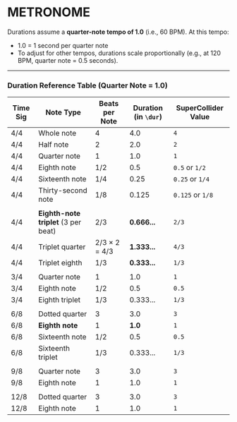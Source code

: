 # METRONOME
Durations assume a **quarter-note tempo of 1.0** (i.e., 60 BPM). At this tempo:

- 1.0 = 1 second per quarter note  
- To adjust for other tempos, durations scale proportionally (e.g., at 120 BPM, quarter note = 0.5 seconds).

---

### Duration Reference Table (Quarter Note = 1.0)

| Time Sig | Note Type           | Beats per Note | Duration (in `\dur`) | SuperCollider Value |
|---------|---------------------|----------------|------------------------|---------------------|
| 4/4     | Whole note          | 4              | 4.0                    | `4`                 |
| 4/4     | Half note           | 2              | 2.0                    | `2`                 |
| 4/4     | Quarter note        | 1              | 1.0                    | `1`                 |
| 4/4     | Eighth note         | 1/2            | 0.5                    | `0.5` or `1/2`      |
| 4/4     | Sixteenth note      | 1/4            | 0.25                   | `0.25` or `1/4`     |
| 4/4     | Thirty-second note  | 1/8            | 0.125                  | `0.125` or `1/8`    |
|         |                     |                |                        |                     |
| 4/4     | **Eighth-note triplet** (3 per beat) | 2/3 | **0.666...**       | `2/3`               |
| 4/4     | Triplet quarter     | 2/3 × 2 = 4/3  | **1.333...**           | `4/3`               |
| 4/4     | Triplet eighth      | 1/3            | **0.333...**           | `1/3`               |
|         |                     |                |                        |                     |
| 3/4     | Quarter note        | 1              | 1.0                    | `1`                 |
| 3/4     | Eighth note         | 1/2            | 0.5                    | `0.5`               |
| 3/4     | Eighth triplet      | 1/3            | 0.333...               | `1/3`               |
|         |                     |                |                        |                     |
| 6/8     | Dotted quarter     | 3              | 3.0                    | `3`                 |
| 6/8     | **Eighth note**     | 1              | **1.0**                | `1`                 |
| 6/8     | Sixteenth note      | 1/2            | 0.5                    | `0.5`               |
| 6/8     | Sixteenth triplet   | 1/3            | 0.333...               | `1/3`               |
|         |                     |                |                        |                     |
| 9/8     | Quarter note        | 3              | 3.0                    | `3`                 |
| 9/8     | Eighth note         | 1              | 1.0                    | `1`                 |
|         |                     |                |                        |                     |
| 12/8    | Dotted quarter     | 3              | 3.0                    | `3`                 |
| 12/8    | Eighth note         | 1              | 1.0                    | `1`                 |

